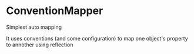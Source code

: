 ConventionMapper
================

Simplest auto mapping

It uses conventions (and some configuration) to map one object's property to annother using reflection
